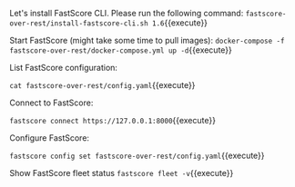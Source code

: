 Let's install FastScore CLI. Please run the following command:
`fastscore-over-rest/install-fastscore-cli.sh 1.6`{{execute}}

Start FastScore (might take some time to pull images):
`docker-compose -f fastscore-over-rest/docker-compose.yml up -d`{{execute}}

List FastScore configuration:

`cat fastscore-over-rest/config.yaml`{{execute}}

Connect to FastScore:

`fastscore connect https://127.0.0.1:8000`{{execute}}

Configure FastScore:

`fastscore config set fastscore-over-rest/config.yaml`{{execute}}

Show FastScore fleet status
`fastscore fleet -v`{{execute}}
